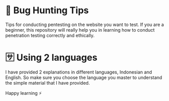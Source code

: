# 🚀 Bug Hunting Tips
Tips for conducting pentesting on the website you want to test. If you are a beginner, this repository will really help you in learning how to conduct penetration testing correctly and ethically.

# 🈂️ Using 2 languages 
I have provided 2 explanations in different languages, Indonesian and English. So make sure you choose the language you master to understand the simple material that I have provided. 

Happy learning ⚡
